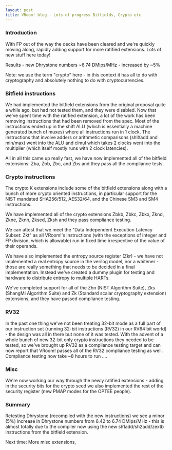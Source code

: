 ```yaml
---
layout: post
title: VRoom! blog - Lots of progress Bitfields, Crypto etc
---
```


### Introduction

With FP out of the way the decks have been cleared and we're quickly moving along, rapidly adding
support for more ratified extensions. Lots of new stuff here today!

Results - new Dhrystone numbers ~6.74 DMips/MHz - increased by ~5%

Note: we use the term "crypto" here - in this context it has all to do with
cryptography and absolutely nothing to do with cryptocurrencies.

### Bitfield instructions

We had implemented the bitfield extensions from the original proposal quite a while ago,
but had not tested them, and they were disabled.
Now that we've spent time with the ratified extension, a lot of the work has been removing
instructions that had been removed from the spec.
Most of the instructions ended up in the shift ALU (which is essentially a
machine generated bunch of muxes) where all instructions run in 1 clock. The instructions that
involve adders or arithmetic comparisons (shlXadd and min/max) went into the ALU and clmul which takes 2 clocks went into
the multiplier (which itself mostly runs with 2 clock latencies).

All in all this came up really fast, we have now implemented all of the bitfield extensions: Zba, Zbb, Zbc, and Zbs and they pass all the compliance tests.

### Crypto instructions

The crypto K extensions include some of the bitfield extensions along with a bunch of more crypto oriented
instructions, in particular support for the NIST mandated SHA256/512, AES32/64, and the Chinese SM3
and SM4 instructions.

We have implemented all of the crypto extensions Zbkb, Zbkc, Zbkx, Zknd, Zkne, Zknh, Zksed, Zksh and they pass compliance testing.

We can attest that we meet the "Data Independent Execution Latency Subset: Zkt" as all VRoom!'s instructions
(with the exceptions of integer and FP division, which is allowable) run in fixed time irrespective of the value
of their operands.

We have also implemented the entropy source register (Zkr) - we have not implemented a real entropy source
in the verilog model, nor a whitener - those are really something that needs to be decided in
a final implementation. Instead we've created a dummy plugin for testing and hardware to distribute
entropy to multiple HARTs.

We've completed support for all of the Zhn (NIST Algorithm Suite), Zks (ShangMi Algorithm Suite) and
Zk (Standard scalar cryptography extension) extensions, and they have passed compliance testing.

### RV32

In the past one thing we've not been treating 32-bit mode as a full part of our instruction set (running 32-bit
instructions (RV32)
in our RV64 bit world) - the design was all in there but none of it was tested. With the advent of a whole
bunch of new 32-bit only crypto instructions they needed to be tested, so we've brought up RV32 as a
compliance
testing target and can now report that VRoom! passes all of the RV32 compliance testing as well. Compliance testing now take ~8 hours to run ....

### Misc

We're now working our way through the newly ratified extensions - adding in the security bits for the crypto
seed we also implemented the rest of the security register (new PMAP modes for the OPTEE people).

### Summary

Retesting Dhrystone (recompiled with the new instructions) we see a minor (5%) increase in Dhrystone numbers
from 6.42 to 6.74 DMips/MHz - this is almost totally due to the compiler now using the new sh1add/sh2add/zextb
instructions from the bitfield extension.

Next time: More misc extensions,
